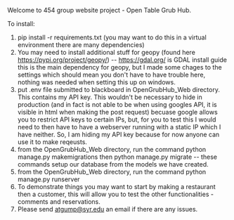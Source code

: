 Welcome to 454 group website project - Open Table Grub Hub.

To install:

1. pip install -r requirements.txt (you may want to do this in a virtual environment there are many dependencies)
2. You may need to install additional stuff for geopy (found here https://pypi.org/project/geopy/) -- https://gdal.org/ is GDAL install guide this is the main dependency for geopy, but I made some chages to the settings which should mean you don't have to have trouble here, nothing was needed when setting this up on windows.
3. put .env file submitted to blackboard in OpenGrubHub_Web directory. This contains my API key. This wouldn't be necessary to hide in production (and in fact is not able to be when using googles API, it is visible in html when making the post request) becuase google allows you to restrict API keys to certain IPs, but, for you to test this I would need to then have to have a webserver running with a static IP which I have neither. So, I am hiding my API key because for now anyone can use it to make reqeusts. 
4. from the OpenGrubHub_Web directory, run the command python manage.py makemigrations then python manage.py migrate -- these commands setup our database from the models we have created.
4. from the OpenGrubHub_Web directory, run the command python manage.py runserver
5. To demonstrate things you may want to start by making a restaurant then a customer, this will allow you to test the other functionalities - comments and reservations.
6. Please send atgump@syr.edu an email if there are any issues.